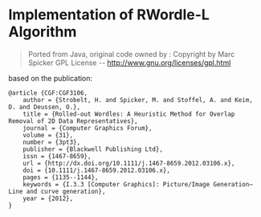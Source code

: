 # Implementation of RWordle-L Algorithm

> Ported from Java, original code owned by :
> Copyright by Marc Spicker
> GPL License -- http://www.gnu.org/licenses/gpl.html

based on the publication:

```
@article {CGF:CGF3106,
    author = {Strobelt, H. and Spicker, M. and Stoffel, A. and Keim, D. and Deussen, O.},
    title = {Rolled-out Wordles: A Heuristic Method for Overlap Removal of 2D Data Representatives},
    journal = {Computer Graphics Forum},
    volume = {31},
    number = {3pt3},
    publisher = {Blackwell Publishing Ltd},
    issn = {1467-8659},
    url = {http://dx.doi.org/10.1111/j.1467-8659.2012.03106.x},
    doi = {10.1111/j.1467-8659.2012.03106.x},
    pages = {1135--1144},
    keywords = {I.3.3 [Computer Graphics]: Picture/Image Generation—Line and curve generation},
    year = {2012},
}
```
